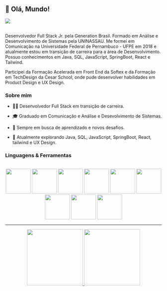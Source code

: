 ## 👋 Olá, Mundo!
<div>
<a href="https://www.linkedin.com/in/igor-cavalcanti-moura" target="_blank"><img loading="lazy" src="https://img.shields.io/badge/-LinkedIn-%230077B5?style=for-the-badge&logo=linkedin&logoColor=white" target="_blank"></a>   
</div>
<br>

Desenvolvedor Full Stack Jr. pela Generation Brasil. Formado em Análise e Desenvolvimento de Sistemas pela UNINASSAU. Me formei em Comunicação na Universidade Federal de Pernambuco - UFPE em 2018 e atualmente estou em transição de carreira para a área de Desenvolvimento. Possuo conhecimentos em Java, SQL, JavaScript, SpringBoot, React e Tailwind.

Participei da Formação Acelerada em Front End da Softex e da Formação em TechDesign da Cesar School, onde pude desenvolver habilidades em Product Design e UX Design.

### Sobre mim

 - 👨‍💻 Desenvolvedor Full Stack em transição de carreira.
  
 - 🎓 Graduado em Comunicação e Análise e Desevolvimento de Sistemas.
  
 - 🌱 Sempre em busca de aprendizado e novos desafios.
  
 - 💼 Atualmente explorando Java, SQL, JavaScript, SpringBoot, React, tailwind e UX Design.

### Linguagens & Ferramentas
<br>
<div align ="center">
  
<img loading="lazy" src="https://cdn.jsdelivr.net/gh/devicons/devicon@latest/icons/java/java-original-wordmark.svg" width="80" height="80"/>
  
<img loading="lazy" src="https://cdn.jsdelivr.net/gh/devicons/devicon@latest/icons/mysql/mysql-original-wordmark.svg"  width="80" height="80"/>

<img loading="lazy" src="https://cdn.jsdelivr.net/gh/devicons/devicon@latest/icons/javascript/javascript-plain.svg"  width="80" height="80"/>

<img loading="lazy" src="https://cdn.jsdelivr.net/gh/devicons/devicon@latest/icons/spring/spring-original-wordmark.svg"  width="80" height="80"/>

<img loading="lazy" src="https://cdn.jsdelivr.net/gh/devicons/devicon@latest/icons/react/react-original-wordmark.svg" width="80" height="80"/>

<img loading="lazy" src="https://cdn.jsdelivr.net/gh/devicons/devicon@latest/icons/tailwindcss/tailwindcss-original-wordmark.svg"  width="80" height="80"/>

<img loading="lazy" src="https://cdn.jsdelivr.net/gh/devicons/devicon@latest/icons/figma/figma-original.svg" width="80" height="80"/>

<img loading="lazy" src="https://cdn.jsdelivr.net/gh/devicons/devicon@latest/icons/insomnia/insomnia-original-wordmark.svg" width="80" height="80"/>

<img loading="lazy" src="https://cdn.jsdelivr.net/gh/devicons/devicon@latest/icons/git/git-plain-wordmark.svg" width="80" height="80"/>



</div>

- - -

<div align = "center">
<a href="https://github.com/IgorCavalcantiMoura">
<img loading="lazy" height="180em" src="https://github-readme-stats.vercel.app/api/top-langs/?username=IgorCavalcantiMoura&layout=compact&langs_count=7&theme=bear"/>
<img loading="lazy" height="180em" src="https://github-readme-stats.vercel.app/api?username=IgorCavalcantiMoura&show_icons=true&theme=bear&include_all_commits=true&count_private=true"/>
</div>


